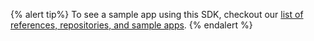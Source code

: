 {% alert tip%}
To see a sample app using this SDK, checkout our [list of references, repositories, and sample apps]({{site.baseurl}}/docs/developer_guide/references/).
{% endalert %}